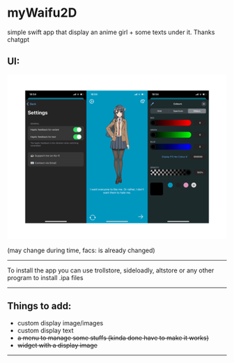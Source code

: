 # myWaifu2D
simple swift app that display an anime girl + some texts under it. Thanks chatgpt

## UI:
<img src="icon-new/ui2.png" alt="UI" />

(may change during time, facs: is already changed)

---
To install the app you can use trollstore, sideloadly, altstore or any other program to install .ipa files

---
## Things to add:

- custom display image/images
- custom display text
- ~~a menu to manage some stuffs (kinda done have to make it works)~~
- ~~widget with a display image~~

---

